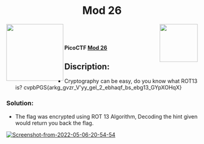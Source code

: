 <div align="center"> <h1> Mod 26</h1></div>
<img align = "right" src = "https://img.shields.io/badge/Points-10-blueviolet" width = 100>
<img align = "left" src = "https://img.shields.io/badge/Catagory-Cryptography-yellow" width = 150>
<br><br> <h4>
PicoCTF <b><a href= "https://play.picoctf.org/practice/challenge/147?page=1"> Mod 26 </a></b></h4>

## Discription: 

- Cryptography can be easy, do you know what ROT13 is? cvpbPGS{arkg_gvzr_V'yy_gel_2_ebhaqf_bs_ebg13_GYpXOHqX}

### Solution: 

- The flag was encrypted using ROT 13 Algorithm, Decoding the hint given would return you back the flag.

<a href="https://ibb.co/SxN2p9r"><img src="https://i.ibb.co/b31xn8J/Screenshot-from-2022-05-06-20-54-54.png" alt="Screenshot-from-2022-05-06-20-54-54" border="0"></a>
